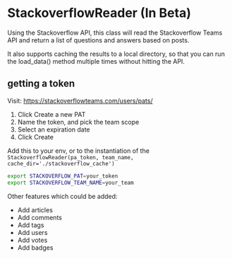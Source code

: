 # StackoverflowReader (In Beta)

Using the Stackoverflow API, this class will read the Stackoverflow Teams API and return a list of questions and answers based on posts.

It also supports caching the results to a local directory, so that you can run the load_data() method multiple times without hitting the API.

## getting a token

Visit: https://stackoverflowteams.com/users/pats/

1. Click Create a new PAT
3. Name the token, and pick the team scope
4. Select an expiration date
5. Click Create

Add this to your env, or to the instantiation of the `StackoverflowReader(pa_token, team_name, cache_dir='./stackoverflow_cache')`

```bash
export STACKOVERFLOW_PAT=your_token
export STACKOVERFLOW_TEAM_NAME=your_team
```



Other features which could be added:

 - Add articles
 - Add comments
 - Add tags
 - Add users
 - Add votes
 - Add badges
